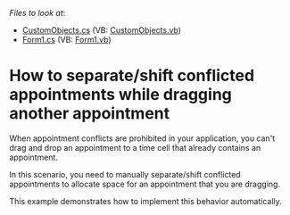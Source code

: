 <!-- default file list -->
*Files to look at*:

* [CustomObjects.cs](./CS/WindowsFormsApplication1/CustomObjects.cs) (VB: [CustomObjects.vb](./VB/WindowsFormsApplication1/CustomObjects.vb))
* [Form1.cs](./CS/WindowsFormsApplication1/Form1.cs) (VB: [Form1.vb](./VB/WindowsFormsApplication1/Form1.vb))
<!-- default file list end -->
# How to separate/shift conflicted appointments while dragging another appointment


<p>When appointment conflicts are prohibited in your application, you can't drag and drop an appointment to a time cell that already contains an appointment.</p><p>In this scenario, you need to manually separate/shift conflicted appointments to allocate space for an appointment that you are dragging.</p><p>This example demonstrates how to implement this behavior automatically.</p>

<br/>


